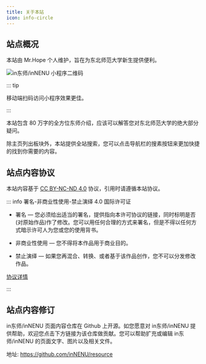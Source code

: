 ```yaml
---
title: 关于本站
icon: info-circle
---
```


## 站点概况

本站由 Mr.Hope 个人维护，旨在为东北师范大学新生提供便利。

![in东师/inNENU 小程序二维码](/qrcode.png)

::: tip

移动端扫码访问小程序效果更佳。

:::

本站包含 80 万字的全方位东师介绍，应该可以解答您对东北师范大学的绝大部分疑问。

除主页列出板块外，本站提供全站搜索，您可以点击导航栏的搜素按钮来更加快捷的找到你需要的内容。

## 站点内容协议

本站内容基于 [CC BY-NC-ND 4.0](https://creativecommons.org/licenses/by-nc-nd/4.0/) 协议，引用时请遵循本站协议。

::: info 署名-非商业性使用-禁止演绎 4.0 国际许可证

- 署名 — 您必须给出适当的署名，提供指向本许可协议的链接，同时标明是否(对原始作品)作了修改。您可以用任何合理的方式来署名，但是不得以任何方式暗示许可人为您或您的使用背书。

- 非商业性使用 — 您不得将本作品用于商业目的。

- 禁止演绎 — 如果您再混合、转换、或者基于该作品创作，您不可以分发修改作品。

[协议详情](../other/about/copyright.md)

:::

## 站点内容修订

in东师/inNENU 页面内容仓库在 Github 上开源。如您愿意对 in东师/inNENU 提供帮助，欢迎您点击下方链接为该仓库做贡献。您可以帮助扩充或编辑 in东师/inNENU 的页面文字、图片以及相关文件。

地址: <https://github.com/inNENU/resource>
